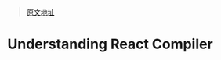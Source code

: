 > [原文地址](https://tonyalicea.dev/blog/understanding-react-compiler/)

# Understanding React Compiler
